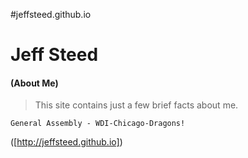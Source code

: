 #jeffsteed.github.io

# Jeff Steed
#### (About Me)

> This site contains just a few brief facts about me.

```
General Assembly - WDI-Chicago-Dragons!
```

([http://jeffsteed.github.io])
